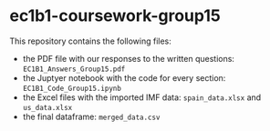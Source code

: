 # ec1b1-coursework-group15

This repository contains the following files:
- the PDF file with our responses to the written questions: `EC1B1_Answers_Group15.pdf`
- the Juptyer notebook with the code for every section: `EC1B1_Code_Group15.ipynb`
- the Excel files with the imported IMF data: `spain_data.xlsx` and `us_data.xlsx`
- the final dataframe: `merged_data.csv`

